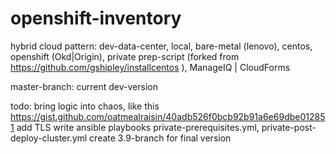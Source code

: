 # openshift-inventory
hybrid cloud pattern: 
dev-data-center, local, bare-metal (lenovo), centos, openshift (Okd|Origin), private prep-script (forked from https://github.com/gshipley/installcentos ), ManageIQ | CloudForms

master-branch: 
current dev-version

todo: 
bring logic into chaos, like this https://gist.github.com/oatmealraisin/40adb526f0bcb92b91a6e69dbe012851
add TLS
write ansible playbooks private-prerequisites.yml, private-post-deploy-cluster.yml
create 3.9-branch for final version
